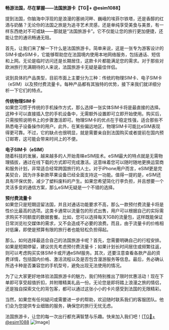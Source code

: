 **畅游法国，尽在掌握——法国旅游卡【TG💪+ @esim1088】**

提到法国，你脑海中浮现的是浪漫的塞纳河畔、巍峨的埃菲尔铁塔，还是香醇的红酒与奶酪？无论你的法国之旅是为追寻艺术灵感，还是单纯享受美食与美景，有一样东西绝对不可或缺——那就是“法国旅游卡”。它不仅能让您的旅行更加便捷，还能让您的通讯畅通无阻。

首先，让我们来了解一下什么是法国旅游卡。简单来说，这是一张专为游客设计的SIM卡或eSIM卡，它能够帮助您在法国境内使用本地网络服务，包括通话、短信和上网。无论是临时访问还是长期居住，这款卡片都能满足您的需求。对于那些对欧洲旅行充满期待的人来说，法国旅游卡无疑是最佳伴侣。

说到具体的产品类型，目前市面上主要分为三种：传统的物理SIM卡、电子SIM卡（eSIM）以及预付费流量卡。每种产品都有其独特的优势，接下来我们就详细分析一下它们的特点。

**传统物理SIM卡**  
如果您习惯于传统的手机操作方式，那么选择一张实体SIM卡将是最直接的选择。这种卡可以直接插入您的手机设备中，无需额外设置即可立即开始使用。购买后，只需按照说明书上的步骤激活即可。物理SIM卡的优点在于稳定性强，适合那些不熟悉电子设备操作的用户。此外，在某些偏远地区，物理SIM卡可能比eSIM表现得更可靠。不过，它的缺点也很明显，就是需要亲自到法国购买或者提前在国内预订邮寄，这可能会带来时间上的不便。

**电子SIM卡（eSIM）**  
随着科技的发展，越来越多的人开始青睐eSIM技术。eSIM最大的特点就是无需物理插拔，通过在线下载的方式即可完成激活。这意味着您可以随时随地更换运营商和服务计划，非常适合经常跨国旅行的人士。对于iPhone用户而言，eSIM更是完美契合，因为许多新款苹果设备已经全面支持这一功能。值得一提的是，eSIM还具有环保优势，减少了塑料废料的产生。如果您希望简化行李负担，并且想要一个灵活多变的通信方案，那么eSIM无疑是一个不错的选择。

**预付费流量卡**  
如果您只是短期逗留法国，并且对通话功能要求不高，那么一款预付费流量卡将是性价比最高的选项。这类卡通常以流量包的形式出售，用户可以根据自己的实际需求购买不同额度的数据套餐。比如，您可以选择每天1GB的流量包，这样既能保证日常浏览社交媒体的需求，又不会造成不必要的浪费。而且，由于流量卡的价格相对低廉，即使是预算有限的旅行者也能轻松负担得起。

那么，如何选择最适合自己的法国旅游卡呢？首先，您需要明确自己的行程安排。如果是短期停留，建议优先考虑预付费流量卡；如果计划长时间居住或频繁往返，则可以考虑购买实体SIM卡或开通eSIM服务。其次，还要注意查看各款产品的资费详情，包括国内价格、激活流程以及是否包含漫游服务等信息。最后，务必确认所选卡种是否兼容您的手机型号，避免出现无法使用的情况。

为了让大家更好地体验法国旅游卡的魅力，我们特别推出了限时优惠活动！现在下单即可享受超值折扣，并附赠精美礼品一份。无论您是即将踏上浪漫之旅的情侣，还是独自探索文化的背包客，都可以通过这张小小的卡片感受到法国的无限精彩。

当然，如果您有任何疑问或需要进一步的帮助，欢迎随时联系我们的客服团队。他们会为您提供专业细致的服务，确保您的旅行无忧无虑。

法国旅游卡，让您的每一次出行都充满智慧与乐趣。快来加入我们吧！[[TG💪+ @esim1088](https://t.me/s/esim1088) ![Image](https://i.postimg.cc/4NQfJmqS/Snipaste-2025-05-13-00-14-12.png)]